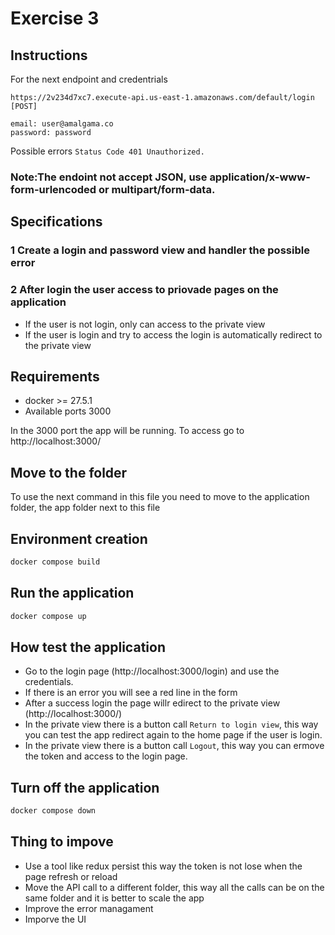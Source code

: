 # Exercise 3

## Instructions

For the next endpoint and credentrials 

```
https://2v234d7xc7.execute-api.us-east-1.amazonaws.com/default/login [POST]

email: user@amalgama.co
password: password
```

Possible errors `Status Code 401 Unauthorized.`

### Note:The endoint not accept JSON, use application/x-www-form-urlencoded or multipart/form-data.

## Specifications

### 1 Create a login and password view and handler the possible error

### 2 After login the user access to priovade pages on the application

- If the user is not login, only can access to the private view
- If the user is login and try to access the login is automatically redirect to the private view

## Requirements

* docker >= 27.5.1
* Available ports 3000

In the 3000 port the app will be running. To access go to http://localhost:3000/

## Move to the folder

To use the next command in this file you need to move to the application folder, the app folder next to this file

## Environment creation

```sh
docker compose build
```

## Run the application

```sh
docker compose up
```

## How test the application

- Go to the login page (http://localhost:3000/login) and use the credentials.
- If there is an error you will see a red line in the form
- After a success login the page willr edirect to the private view (http://localhost:3000/)
- In the private view there is a button call `Return to login view`, this way you can test the app redirect again to the home page if the user is login.
- In the private view there is a button call `Logout`, this way you can ermove the token and access to the login page.


## Turn off the application

```sh
docker compose down
```

## Thing to impove

- Use a tool like redux persist this way the token is not lose when the page refresh or reload
- Move the API call to a different folder, this way all the calls can be on the same folder and it is better to scale the app
- Improve the error managament
- Imporve the UI